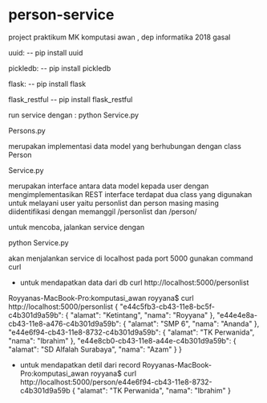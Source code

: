 # person-service
project praktikum MK komputasi awan , dep informatika 2018 gasal

uuid:
-- pip install uuid

pickledb:
-- pip install pickledb

flask:
-- pip install flask

flask_restful
-- pip install flask_restful

run service dengan :
python Service.py


Persons.py

merupakan implementasi data model yang berhubungan dengan class Person

Service.py

merupakan interface antara data model kepada user dengan mengimplementasikan REST interface
terdapat dua class yang digunakan untuk melayani user yaitu personlist dan person
masing masing diidentifikasi dengan memanggil /personlist dan /person/<id>


untuk mencoba, jalankan service dengan 

python Service.py

akan menjalankan service di localhost pada port 5000
gunakan command curl

- untuk mendapatkan data dari db
curl http://localhost:5000/personlist

Royyanas-MacBook-Pro:komputasi_awan royyana$ curl http://localhost:5000/personlist
{
    "e44c5fb3-cb43-11e8-bc5f-c4b301d9a59b": {
        "alamat": "Ketintang",
        "nama": "Royyana"
    },
    "e44e4e8a-cb43-11e8-a476-c4b301d9a59b": {
        "alamat": "SMP 6",
        "nama": "Ananda"
    },
    "e44e6f94-cb43-11e8-8732-c4b301d9a59b": {
        "alamat": "TK Perwanida",
        "nama": "Ibrahim"
    },
    "e44e8cb0-cb43-11e8-a44e-c4b301d9a59b": {
        "alamat": "SD Alfalah Surabaya",
        "nama": "Azam"
    }
}

- untuk mendapatkan detil dari record
Royyanas-MacBook-Pro:komputasi_awan royyana$ curl http://localhost:5000/person/e44e6f94-cb43-11e8-8732-c4b301d9a59b
{
    "alamat": "TK Perwanida",
    "nama": "Ibrahim"
}



